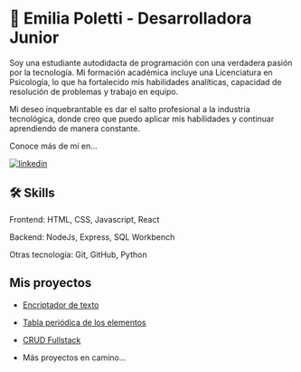 # 🚀 Emilia Poletti - Desarrolladora Junior

Soy una estudiante autodidacta de programación con una verdadera pasión por la tecnología. Mi formación académica incluye una Licenciatura en Psicología, lo que ha fortalecido mis habilidades analíticas, capacidad de resolución de problemas y trabajo en equipo.

Mi deseo inquebrantable es dar el salto profesional a la industria tecnológica, donde creo que puedo aplicar mis habilidades y continuar aprendiendo de manera constante.

Conoce más de mí en... 

[![linkedin](https://img.shields.io/badge/linkedin-0A66C2?style=for-the-badge&logo=linkedin&logoColor=white)](https://www.linkedin.com/in/emilia-poletti-dev/)


## 🛠 Skills

Frontend: HTML, CSS, Javascript, React

Backend: NodeJs, Express, SQL Workbench

Otras tecnología: Git, GitHub, Python


## Mis proyectos

* [Encriptador de texto](https://github.com/SraMacbeth/challange_encriptador)

* [Tabla periódica de los elementos](https://github.com/SraMacbeth/Tabla-Periodica)

* [CRUD Fullstack](https://github.com/SraMacbeth/Crud-Fullstack-React)

* Más proyectos en camino...
